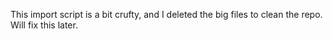 This import script is a bit crufty, and I deleted the big files to clean the repo.
Will fix this later.

